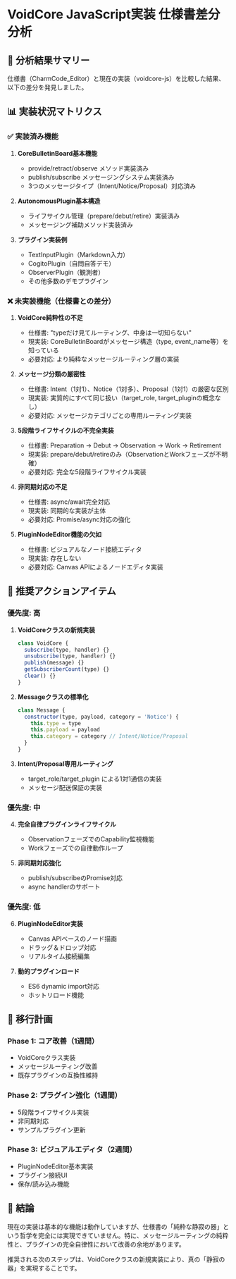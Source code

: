 # VoidCore JavaScript実装 仕様書差分分析

## 🎯 分析結果サマリー

仕様書（CharmCode_Editor）と現在の実装（voidcore-js）を比較した結果、以下の差分を発見しました。

## 📊 実装状況マトリクス

### ✅ 実装済み機能

1. **CoreBulletinBoard基本機能**
   - provide/retract/observe メソッド実装済み
   - publish/subscribe メッセージングシステム実装済み
   - 3つのメッセージタイプ（Intent/Notice/Proposal）対応済み

2. **AutonomousPlugin基本構造**
   - ライフサイクル管理（prepare/debut/retire）実装済み
   - メッセージング補助メソッド実装済み

3. **プラグイン実装例**
   - TextInputPlugin（Markdown入力）
   - CogitoPlugin（自問自答デモ）
   - ObserverPlugin（観測者）
   - その他多数のデモプラグイン

### ❌ 未実装機能（仕様書との差分）

1. **VoidCore純粋性の不足**
   - 仕様書: "typeだけ見てルーティング、中身は一切知らない"
   - 現実装: CoreBulletinBoardがメッセージ構造（type, event_name等）を知っている
   - 必要対応: より純粋なメッセージルーティング層の実装

2. **メッセージ分類の厳密性**
   - 仕様書: Intent（1対1）、Notice（1対多）、Proposal（1対1）の厳密な区別
   - 現実装: 実質的にすべて同じ扱い（target_role, target_pluginの概念なし）
   - 必要対応: メッセージカテゴリごとの専用ルーティング実装

3. **5段階ライフサイクルの不完全実装**
   - 仕様書: Preparation → Debut → Observation → Work → Retirement
   - 現実装: prepare/debut/retireのみ（ObservationとWorkフェーズが不明確）
   - 必要対応: 完全な5段階ライフサイクル実装

4. **非同期対応の不足**
   - 仕様書: async/await完全対応
   - 現実装: 同期的な実装が主体
   - 必要対応: Promise/async対応の強化

5. **PluginNodeEditor機能の欠如**
   - 仕様書: ビジュアルなノード接続エディタ
   - 現実装: 存在しない
   - 必要対応: Canvas APIによるノードエディタ実装

## 🔧 推奨アクションアイテム

### 優先度: 高

1. **VoidCoreクラスの新規実装**
   ```javascript
   class VoidCore {
     subscribe(type, handler) {}
     unsubscribe(type, handler) {}
     publish(message) {}
     getSubscriberCount(type) {}
     clear() {}
   }
   ```

2. **Messageクラスの標準化**
   ```javascript
   class Message {
     constructor(type, payload, category = 'Notice') {
       this.type = type
       this.payload = payload  
       this.category = category // Intent/Notice/Proposal
     }
   }
   ```

3. **Intent/Proposal専用ルーティング**
   - target_role/target_plugin による1対1通信の実装
   - メッセージ配送保証の実装

### 優先度: 中

4. **完全自律プラグインライフサイクル**
   - ObservationフェーズでのCapability監視機能
   - Workフェーズでの自律動作ループ

5. **非同期対応強化**
   - publish/subscribeのPromise対応
   - async handlerのサポート

### 優先度: 低

6. **PluginNodeEditor実装**
   - Canvas APIベースのノード描画
   - ドラッグ＆ドロップ対応
   - リアルタイム接続編集

7. **動的プラグインロード**
   - ES6 dynamic import対応
   - ホットリロード機能

## 📝 移行計画

### Phase 1: コア改善（1週間）
- VoidCoreクラス実装
- メッセージルーティング改善
- 既存プラグインの互換性維持

### Phase 2: プラグイン強化（1週間）
- 5段階ライフサイクル実装
- 非同期対応
- サンプルプラグイン更新

### Phase 3: ビジュアルエディタ（2週間）
- PluginNodeEditor基本実装
- プラグイン接続UI
- 保存/読み込み機能

## 🌟 結論

現在の実装は基本的な機能は動作していますが、仕様書の「純粋な静寂の器」という哲学を完全には実現できていません。特に、メッセージルーティングの純粋性と、プラグインの完全自律性において改善の余地があります。

推奨される次のステップは、VoidCoreクラスの新規実装により、真の「静寂の器」を実現することです。